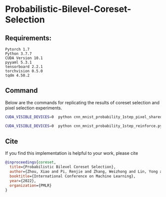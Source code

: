# Probabilistic-Bilevel-Coreset-Selection

## Requirements:

```
Pytorch 1.7
Python 3.7.7
CUDA Version 10.1
pyyaml 5.3.1
tensorboard 2.2.1
torchvision 0.5.0
tqdm 4.50.2
```

## Command
Below are the commands for replicating the results of coreset selection and pixel selection experiments.

```bash
CUDA_VISIBLE_DEVICES=0  python cnn_mnist_probability_1step_pixel_shared_rein.py --inner_lr 5e-3 --inner_optim adam --test_freq 10 --outer_lr 1e-1 --max_outer_iter 2000 --limit 1000 --coreset_size 100 --div_tol 2 --epoch_converge 300 --runs_name outer1e-1_limit1000_size100_shared --wandb --vr --K 5 --clip_grad --test_freq 5 --start_coreset_size 784 --iterative

CUDA_VISIBLE_DEVICES=0  python cnn_mnist_probability_1step_reinforce.py --limit 1000  --inner_lr 5e-3 --inner_optim Adam --outer_lr 5e-2 --coreset_size 200 --runs_name size200 --wandb --iterative --project coreset_size_iterative  --epoch_converge 300 --test_freq 10 --max_outer_iter 2000 --wandb --vr --K 5 --clip_grad --test_freq 5
```
## Cite
If you find this implementation is helpful to your work, please cite 

```BibTeX
@inproceedings{coreset,
  title={Probabilistic Bilevel Coreset Selection},
  author={Zhou, Xiao and Pi, Renjie and Zhang, Weizhong and Lin, Yong and Zhang, Tong},
  booktitle={International Conference on Machine Learning},
  year={2022},
  organization={PMLR}
}

```


